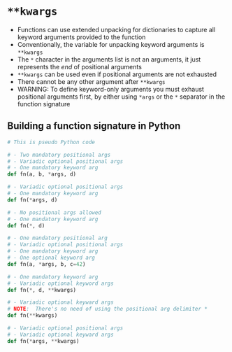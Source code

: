 # `**kwargs`

- Functions can use extended unpacking for dictionaries to capture all keyword
arguments provided to the function
- Conventionally, the variable for unpacking keyword arguments is `**kwargs`
- The `*` character in the arguments list is not an arguments, it just represents the _end_ of positional arguments
- `**kwargs` can be used even if positional arguments are not exhausted
- There cannot be any other argument after `**kwargs`
- WARNING: To define keyword-only arguments you must exhaust positional arguments
first, by either using `*args` or the `*` separator in the function signature

## Building a function signature in Python

```py
# This is pseudo Python code

# - Two mandatory positional args
# - Variadic optional positional args
# - One mandatory keyword arg
def fn(a, b, *args, d)

# - Variadic optional positional args
# - One mandatory keyword arg
def fn(*args, d)

# - No positional args allowed
# - One mandatory keyword arg
def fn(*, d)

# - One mandatory positional arg
# - Variadic optional positional args
# - One mandatory keyword arg
# - One optional keyword arg
def fn(a, *args, b, c=42)

# - One mandatory keyword arg
# - Variadic optional keyword args
def fn(*, d, **kwargs)

# - Variadic optional keyward args
# NOTE:  There's no need of using the positional arg delimiter *
def fn(**kwargs)

# - Variadic optional positional args
# - Variadic optional keyward args
def fn(*args, **kwargs)
```